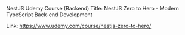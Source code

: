 NestJS Udemy Course (Backend)
Title: NestJS Zero to Hero - Modern TypeScript Back-end Development

Link: https://www.udemy.com/course/nestjs-zero-to-hero/
